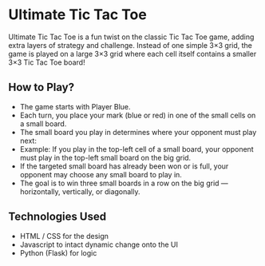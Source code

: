 # Ultimate Tic Tac Toe
Ultimate Tic Tac Toe is a fun twist on the classic Tic Tac Toe game, adding extra layers of strategy and challenge. Instead of one simple 3×3 grid, the game is played on a large 3×3 grid where each cell itself contains a smaller 3×3 Tic Tac Toe board!

## How to Play?
- The game starts with Player Blue.
- Each turn, you place your mark (blue or red) in one of the small cells on a small board.
- The small board you play in determines where your opponent must play next:
- Example: If you play in the top-left cell of a small board, your opponent must play in the top-left small board on the big grid.
- If the targeted small board has already been won or is full, your opponent may choose any small board to play in.
- The goal is to win three small boards in a row on the big grid — horizontally, vertically, or diagonally.

 ## Technologies Used
- HTML / CSS for the design
- Javascript to intact dynamic change onto the UI
- Python (Flask) for logic
